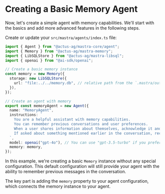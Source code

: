 # Creating a Basic Memory Agent

Now, let's create a simple agent with memory capabilities. We'll start with the basics and add more advanced features in the following steps.

Create or update your `src/mastra/agents/index.ts` file:

```typescript
import { Agent } from "@actus-ag/mastra-core/agent";
import { Memory } from "@actus-ag/mastra-memory";
import { LibSQLStore } from "@actus-ag/mastra-libsql";
import { openai } from "@ai-sdk/openai";

// Create a basic memory instance
const memory = new Memory({
  storage: new LibSQLStore({
    url: "file:../../memory.db", // relative path from the `.mastra/output` directory
  }),
});

// Create an agent with memory
export const memoryAgent = new Agent({
  name: "MemoryAgent",
  instructions: `
    You are a helpful assistant with memory capabilities.
    You can remember previous conversations and user preferences.
    When a user shares information about themselves, acknowledge it and remember it for future reference.
    If asked about something mentioned earlier in the conversation, recall it accurately.
  `,
  model: openai("gpt-4o"), // You can use "gpt-3.5-turbo" if you prefer
  memory: memory,
});
```

In this example, we're creating a basic `Memory` instance without any special configuration. This default configuration will still provide your agent with the ability to remember previous messages in the conversation.

The key part is adding the `memory` property to your agent configuration, which connects the memory instance to your agent.
